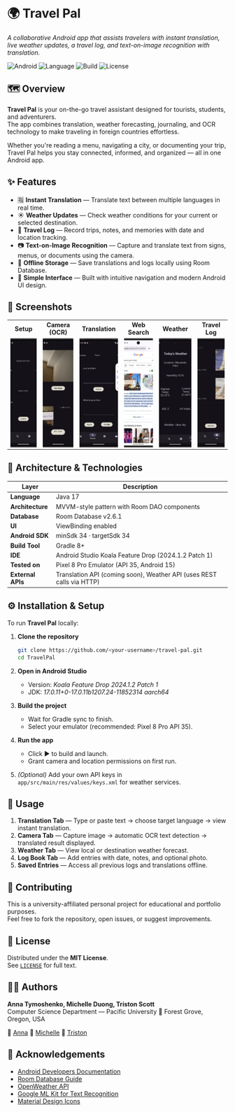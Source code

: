 # 🌍 Travel Pal  
_A collaborative Android app that assists travelers with instant translation, live weather updates, a travel log, and text-on-image recognition with translation._

![Android](https://img.shields.io/badge/Android-14-green)
![Language](https://img.shields.io/badge/Language-Java-blue)
![Build](https://img.shields.io/badge/Build-Gradle-yellow)
![License](https://img.shields.io/badge/License-MIT-lightgrey)

## 🗺 Overview
**Travel Pal** is your on-the-go travel assistant designed for tourists, students, and adventurers.  
The app combines translation, weather forecasting, journaling, and OCR technology to make traveling in foreign countries effortless.

Whether you're reading a menu, navigating a city, or documenting your trip, Travel Pal helps you stay connected, informed, and organized — all in one Android app.

## ✨ Features
- 🈯 **Instant Translation** — Translate text between multiple languages in real time.  
- ☀️ **Weather Updates** — Check weather conditions for your current or selected destination.  
- 📓 **Travel Log** — Record trips, notes, and memories with date and location tracking.  
- 📷 **Text-on-Image Recognition** — Capture and translate text from signs, menus, or documents using the camera.  
- 💾 **Offline Storage** — Save translations and logs locally using Room Database.  
- 🧭 **Simple Interface** — Built with intuitive navigation and modern Android UI design.

## 📸 Screenshots
<div align="center">

<table>
  <tr>
    <td align="center"><b>Setup</b></td>
    <td align="center"><b>Camera (OCR)</b></td>
    <td align="center"><b>Translation</b></td>
    <td align="center"><b>Web Search</b></td>
    <td align="center"><b>Weather</b></td>
    <td align="center"><b>Travel Log</b></td>
  </tr>
  <tr>
    <td><img src="docs/screenshots/setup.jpg" height="250" style="object-fit:cover; width:auto; display:block;"/></td>
    <td><img src="docs/screenshots/camera2.jpg" height="250" style="object-fit:cover; width:auto; display:block;"/></td>
    <td><img src="docs/screenshots/cameratranslationresult.jpg" height="250" style="object-fit:cover; width:auto; display:block;"/></td>
    <td><img src="docs/screenshots/searchweb.jpg" height="250" style="object-fit:cover; width:auto; display:block;"/></td>
    <td><img src="docs/screenshots/weather.jpg" height="250" style="object-fit:cover; width:auto; display:block;"/></td>
    <td><img src="docs/screenshots/log.jpg" height="250" style="object-fit:cover; width:auto; display:block;"/></td>
  </tr>
</table>

</div>

## 🧱 Architecture & Technologies
| Layer | Description |
|-------|--------------|
| **Language** | Java 17 |
| **Architecture** | MVVM-style pattern with Room DAO components |
| **Database** | Room Database v2.6.1 |
| **UI** | ViewBinding enabled |
| **Android SDK** | minSdk 34 · targetSdk 34 |
| **Build Tool** | Gradle 8+ |
| **IDE** | Android Studio Koala Feature Drop (2024.1.2 Patch 1) |
| **Tested on** | Pixel 8 Pro Emulator (API 35, Android 15) |
| **External APIs** | Translation API (coming soon), Weather API (uses REST calls via HTTP) |

## ⚙️ Installation & Setup
To run **Travel Pal** locally:

1. **Clone the repository**
   ```bash
   git clone https://github.com/<your-username>/travel-pal.git
   cd TravelPal
   ```
2. **Open in Android Studio**
   - Version: *Koala Feature Drop 2024.1.2 Patch 1*
   - JDK: *17.0.11+0-17.0.11b1207.24-11852314 aarch64*

3. **Build the project**
   - Wait for Gradle sync to finish.
   - Select your emulator (recommended: Pixel 8 Pro API 35).

4. **Run the app**
   - Click ▶️ to build and launch.
   - Grant camera and location permissions on first run.

5. *(Optional)* Add your own API keys in  
   `app/src/main/res/values/keys.xml` for weather services.

## 🧭 Usage

1. **Translation Tab** — Type or paste text → choose target language → view instant translation.  
2. **Camera Tab** — Capture image → automatic OCR text detection → translated result displayed.  
3. **Weather Tab** — View local or destination weather forecast.  
4. **Log Book Tab** — Add entries with date, notes, and optional photo.  
5. **Saved Entries** — Access all previous logs and translations offline.

## 🤝 Contributing
This is a university-affiliated personal project for educational and portfolio purposes.  
Feel free to fork the repository, open issues, or suggest improvements.

## 📄 License
Distributed under the **MIT License**.  
See [`LICENSE`](LICENSE) for full text.

## 👩‍💻 Authors
**Anna Tymoshenko, Michelle Duong, Triston Scott**  
Computer Science Department — Pacific University
📍 Forest Grove, Oregon, USA

🔗 [Anna](https://github.com/annat7m)
🔗 [Michelle](https://github.com/michelleduong03)
🔗 [Triston](https://github.com/scot5781)

## 🙏 Acknowledgements
- [Android Developers Documentation](https://developer.android.com/docs)
- [Room Database Guide](https://developer.android.com/training/data-storage/room)
- [OpenWeather API](https://openweathermap.org/api)
- [Google ML Kit for Text Recognition](https://developers.google.com/ml-kit/vision/text-recognition)
- [Material Design Icons](https://material.io/resources/icons)
